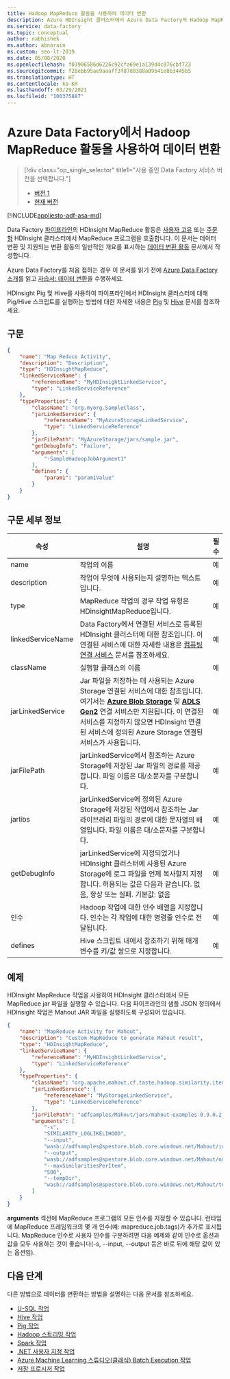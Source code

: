 ```yaml
---
title: Hadoop MapReduce 활동을 사용하여 데이터 변환
description: Azure HDInsight 클러스터에서 Azure Data Factory의 Hadoop MapReduce 프로그램을 실행하여 데이터를 처리하는 방법을 알아봅니다.
ms.service: data-factory
ms.topic: conceptual
author: nabhishek
ms.author: abnarain
ms.custom: seo-lt-2019
ms.date: 05/08/2020
ms.openlocfilehash: f03906586d6226c92cfa69e1a139d4c876cbf723
ms.sourcegitcommit: f28ebb95ae9aaaff3f87d8388a09b41e0b3445b5
ms.translationtype: HT
ms.contentlocale: ko-KR
ms.lasthandoff: 03/29/2021
ms.locfileid: "100375887"
---
```

# <a name="transform-data-using-hadoop-mapreduce-activity-in-azure-data-factory"></a>Azure Data Factory에서 Hadoop MapReduce 활동을 사용하여 데이터 변환

> [!div class="op_single_selector" title1="사용 중인 Data Factory 서비스 버전을 선택합니다."]
> * [버전 1](v1/data-factory-map-reduce.md)
> * [현재 버전](transform-data-using-hadoop-map-reduce.md)

[!INCLUDE[appliesto-adf-asa-md](includes/appliesto-adf-asa-md.md)]

Data Factory [파이프라인](concepts-pipelines-activities.md)의 HDInsight MapReduce 활동은 [사용자 고유](compute-linked-services.md#azure-hdinsight-linked-service) 또는 [주문형](compute-linked-services.md#azure-hdinsight-on-demand-linked-service) HDInsight 클러스터에서 MapReduce 프로그램을 호출합니다. 이 문서는 데이터 변환 및 지원되는 변환 활동의 일반적인 개요를 표시하는 [데이터 변환 활동](transform-data.md) 문서에서 작성합니다.

Azure Data Factory를 처음 접하는 경우 이 문서를 읽기 전에 [Azure Data Factory 소개](introduction.md)를 읽고 [자습서: 데이터 변환](tutorial-transform-data-spark-powershell.md)을 수행하세요.

HDInsight Pig 및 Hive를 사용하여 파이프라인에서 HDInsight 클러스터에 대해 Pig/Hive 스크립트를 실행하는 방법에 대한 자세한 내용은 [Pig](transform-data-using-hadoop-pig.md) 및 [Hive](transform-data-using-hadoop-hive.md) 문서를 참조하세요.

## <a name="syntax"></a>구문

```json
{
    "name": "Map Reduce Activity",
    "description": "Description",
    "type": "HDInsightMapReduce",
    "linkedServiceName": {
        "referenceName": "MyHDInsightLinkedService",
        "type": "LinkedServiceReference"
    },
    "typeProperties": {
        "className": "org.myorg.SampleClass",
        "jarLinkedService": {
            "referenceName": "MyAzureStorageLinkedService",
            "type": "LinkedServiceReference"
        },
        "jarFilePath": "MyAzureStorage/jars/sample.jar",
        "getDebugInfo": "Failure",
        "arguments": [
            "-SampleHadoopJobArgument1"
        ],
        "defines": {
            "param1": "param1Value"
        }
    }
}
```

## <a name="syntax-details"></a>구문 세부 정보

| 속성          | 설명                              | 필수 |
| ----------------- | ---------------------------------------- | -------- |
| name              | 작업의 이름                     | 예      |
| description       | 작업이 무엇에 사용되는지 설명하는 텍스트입니다. | 예       |
| type              | MapReduce 작업의 경우 작업 유형은 HDinsightMapReduce입니다. | 예      |
| linkedServiceName | Data Factory에서 연결된 서비스로 등록된 HDInsight 클러스터에 대한 참조입니다. 이 연결된 서비스에 대한 자세한 내용은 [컴퓨팅 연결 서비스](compute-linked-services.md) 문서를 참조하세요. | 예      |
| className         | 실행할 클래스의 이름         | 예      |
| jarLinkedService  | Jar 파일을 저장하는 데 사용되는 Azure Storage 연결된 서비스에 대한 참조입니다. 여기서는 **[Azure Blob Storage](./connector-azure-blob-storage.md)** 및 **[ADLS Gen2](./connector-azure-data-lake-storage.md)** 연결 서비스만 지원됩니다. 이 연결된 서비스를 지정하지 않으면 HDInsight 연결된 서비스에 정의된 Azure Storage 연결된 서비스가 사용됩니다. | 예       |
| jarFilePath       | jarLinkedService에서 참조하는 Azure Storage에 저장된 Jar 파일의 경로를 제공합니다. 파일 이름은 대/소문자를 구분합니다. | 예      |
| jarlibs           | jarLinkedService에 정의된 Azure Storage에 저장된 작업에서 참조하는 Jar 라이브러리 파일의 경로에 대한 문자열의 배열입니다. 파일 이름은 대/소문자를 구분합니다. | 예       |
| getDebugInfo      | jarLinkedService에 지정되었거나 HDInsight 클러스터에 사용된 Azure Storage에 로그 파일을 언제 복사할지 지정합니다. 허용되는 값은 다음과 같습니다. 없음, 항상 또는 실패. 기본값: 없음 | 예       |
| 인수         | Hadoop 작업에 대한 인수 배열을 지정합니다. 인수는 각 작업에 대한 명령줄 인수로 전달됩니다. | 예       |
| defines           | Hive 스크립트 내에서 참조하기 위해 매개 변수를 키/값 쌍으로 지정합니다. | 예       |



## <a name="example"></a>예제
HDInsight MapReduce 작업을 사용하여 HDInsight 클러스터에서 모든 MapReduce jar 파일을 실행할 수 있습니다. 다음 파이프라인의 샘플 JSON 정의에서 HDInsight 작업은 Mahout JAR 파일을 실행하도록 구성되어 있습니다.

```json
{
    "name": "MapReduce Activity for Mahout",
    "description": "Custom MapReduce to generate Mahout result",
    "type": "HDInsightMapReduce",
    "linkedServiceName": {
        "referenceName": "MyHDInsightLinkedService",
        "type": "LinkedServiceReference"
    },
    "typeProperties": {
        "className": "org.apache.mahout.cf.taste.hadoop.similarity.item.ItemSimilarityJob",
        "jarLinkedService": {
            "referenceName": "MyStorageLinkedService",
            "type": "LinkedServiceReference"
        },
        "jarFilePath": "adfsamples/Mahout/jars/mahout-examples-0.9.0.2.2.7.1-34.jar",
        "arguments": [
            "-s",
            "SIMILARITY_LOGLIKELIHOOD",
            "--input",
            "wasb://adfsamples@spestore.blob.core.windows.net/Mahout/input",
            "--output",
            "wasb://adfsamples@spestore.blob.core.windows.net/Mahout/output/",
            "--maxSimilaritiesPerItem",
            "500",
            "--tempDir",
            "wasb://adfsamples@spestore.blob.core.windows.net/Mahout/temp/mahout"
        ]
    }
}
```
**arguments** 섹션에 MapReduce 프로그램의 모든 인수를 지정할 수 있습니다. 런타임에 MapReduce 프레임워크의 몇 개 인수(예: mapreduce.job.tags)가 추가로 표시됩니다. MapReduce 인수로 사용자 인수를 구분하려면 다음 예제와 같이 인수로 옵션과 값을 모두 사용하는 것이 좋습니다(-s, --input, --output 등은 바로 뒤에 해당 값이 있는 옵션임).

## <a name="next-steps"></a>다음 단계
다른 방법으로 데이터를 변환하는 방법을 설명하는 다음 문서를 참조하세요.

* [U-SQL 작업](transform-data-using-data-lake-analytics.md)
* [Hive 작업](transform-data-using-hadoop-hive.md)
* [Pig 작업](transform-data-using-hadoop-pig.md)
* [Hadoop 스트리밍 작업](transform-data-using-hadoop-streaming.md)
* [Spark 작업](transform-data-using-spark.md)
* [.NET 사용자 지정 작업](transform-data-using-dotnet-custom-activity.md)
* [Azure Machine Learning 스튜디오(클래식) Batch Execution 작업](transform-data-using-machine-learning.md)
* [저장 프로시저 작업](transform-data-using-stored-procedure.md)